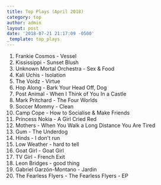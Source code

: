 ```yaml
---
title: Top Plays (April 2018)
category: top
author: admin
layout: post
date: '2018-07-21 21:17:09 -0500'
_template: top_plays
---
```





 1. Frankie Cosmos - Vessel
 2. Kississippi - Sunset Blush
 3. Unknown Mortal Orchestra - Sex & Food
 4. Kali Uchis - Isolation
 5. The Voidz - Virtue
 6. Hop Along - Bark Your Head Off, Dog
 7. Post Animal - When I Think of You In a Castle
 8. Mark Pritchard - The Four Worlds
 9. Soccer Mommy - Clean
10. Camp Cope - How to Socialise & Make Friends
11. Princess Nokia - A Girl Cried Red
12. Mothers - When You Walk a Long Distance You Are Tired
13. Gum - The Underdog
14. Hinds - I don't run
15. Low Weather - hard to tell
16. Goat Girl - Goat Girl
17. TV Girl - French Exit
18. Leon Bridges - good thing
19. Gabriel Garzón-Montano - Jardin
20. The Fearless Flyers - The Fearless Flyers - EP
